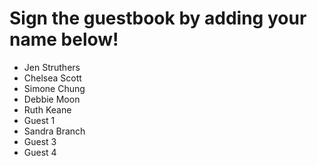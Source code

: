 # Sign the guestbook by adding your name below!

- Jen Struthers
- Chelsea Scott
- Simone Chung
- Debbie Moon
- Ruth Keane
- Guest 1
- Sandra Branch
- Guest 3
- Guest 4